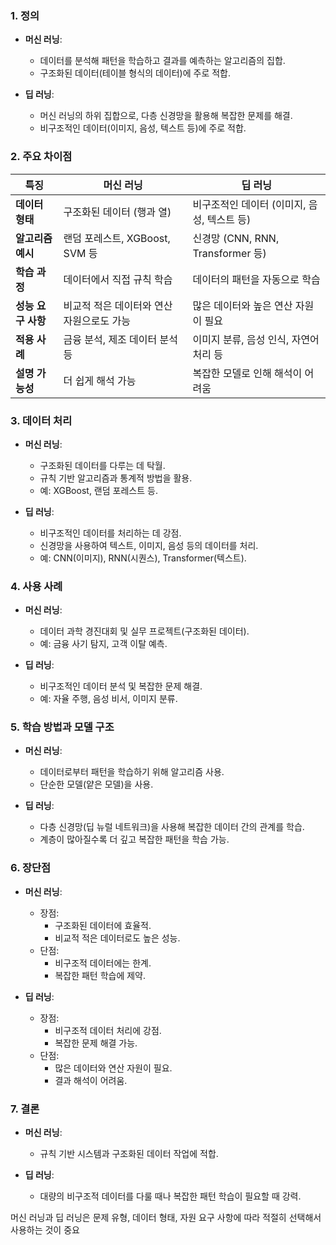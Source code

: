 ### 1. 정의

- **머신 러닝**:

  - 데이터를 분석해 패턴을 학습하고 결과를 예측하는 알고리즘의 집합.
  - 구조화된 데이터(테이블 형식의 데이터)에 주로 적합.

- **딥 러닝**:
  - 머신 러닝의 하위 집합으로, 다층 신경망을 활용해 복잡한 문제를 해결.
  - 비구조적인 데이터(이미지, 음성, 텍스트 등)에 주로 적합.

### 2. 주요 차이점

| **특징**       | **머신 러닝**               | **딥 러닝**                      |
| ------------ | ----------------------- | ----------------------------- |
| **데이터 형태**   | 구조화된 데이터 (행과 열)         | 비구조적인 데이터 (이미지, 음성, 텍스트 등)    |
| **알고리즘 예시**  | 랜덤 포레스트, XGBoost, SVM 등 | 신경망 (CNN, RNN, Transformer 등) |
| **학습 과정**    | 데이터에서 직접 규칙 학습          | 데이터의 패턴을 자동으로 학습              |
| **성능 요구 사항** | 비교적 적은 데이터와 연산 자원으로도 가능 | 많은 데이터와 높은 연산 자원이 필요          |
| **적용 사례**    | 금융 분석, 제조 데이터 분석 등      | 이미지 분류, 음성 인식, 자연어 처리 등       |
| **설명 가능성**   | 더 쉽게 해석 가능              | 복잡한 모델로 인해 해석이 어려움            |

### 3. 데이터 처리

- **머신 러닝**:

  - 구조화된 데이터를 다루는 데 탁월.
  - 규칙 기반 알고리즘과 통계적 방법을 활용.
  - 예: XGBoost, 랜덤 포레스트 등.

- **딥 러닝**:
  - 비구조적인 데이터를 처리하는 데 강점.
  - 신경망을 사용하여 텍스트, 이미지, 음성 등의 데이터를 처리.
  - 예: CNN(이미지), RNN(시퀀스), Transformer(텍스트).

### 4. 사용 사례

- **머신 러닝**:

  - 데이터 과학 경진대회 및 실무 프로젝트(구조화된 데이터).
  - 예: 금융 사기 탐지, 고객 이탈 예측.

- **딥 러닝**:
  - 비구조적인 데이터 분석 및 복잡한 문제 해결.
  - 예: 자율 주행, 음성 비서, 이미지 분류.

### 5. 학습 방법과 모델 구조

- **머신 러닝**:

  - 데이터로부터 패턴을 학습하기 위해 알고리즘 사용.
  - 단순한 모델(얕은 모델)을 사용.

- **딥 러닝**:
  - 다층 신경망(딥 뉴럴 네트워크)을 사용해 복잡한 데이터 간의 관계를 학습.
  - 계층이 많아질수록 더 깊고 복잡한 패턴을 학습 가능.

### 6. 장단점

- **머신 러닝**:

  - 장점:
    - 구조화된 데이터에 효율적.
    - 비교적 적은 데이터로도 높은 성능.
  - 단점:
    - 비구조적 데이터에는 한계.
    - 복잡한 패턴 학습에 제약.

- **딥 러닝**:
  - 장점:
    - 비구조적 데이터 처리에 강점.
    - 복잡한 문제 해결 가능.
  - 단점:
    - 많은 데이터와 연산 자원이 필요.
    - 결과 해석이 어려움.

### 7. 결론

- **머신 러닝**:

  - 규칙 기반 시스템과 구조화된 데이터 작업에 적합.

- **딥 러닝**:
  - 대량의 비구조적 데이터를 다룰 때나 복잡한 패턴 학습이 필요할 때 강력.

머신 러닝과 딥 러닝은 문제 유형, 데이터 형태, 자원 요구 사항에 따라 적절히 선택해서 사용하는 것이 중요
